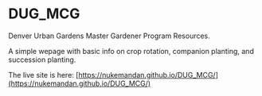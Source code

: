 # DUG_MCG
Denver Urban Gardens Master Gardener Program Resources.

A simple wepage with basic info on crop rotation, companion planting, and succession planting.

The live site is here: [https://nukemandan.github.io/DUG_MCG/](https://nukemandan.github.io/DUG_MCG/)
